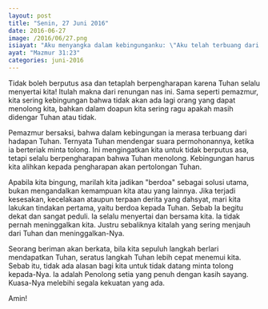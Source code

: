 ```yaml
---
layout: post
title: "Senin, 27 Juni 2016"
date: 2016-06-27
image: /2016/06/27.png
isiayat: "Aku menyangka dalam kebingunganku: \"Aku telah terbuang dari hadapan mata-Mu.\" Tetapi sesungguhnya Engkau mendengarkan suara permohonanku, ketika aku berteriak kepada-Mu minta tolong."
ayat: "Mazmur 31:23"
categories: juni-2016
---
```


Tidak boleh berputus asa dan tetaplah berpengharapan karena Tuhan selalu menyertai kita! Itulah makna dari renungan nas ini. Sama seperti pemazmur, kita sering kebingungan bahwa tidak akan ada lagi orang yang dapat menolong kita, bahkan dalam doapun kita sering ragu apakah masih didengar Tuhan atau tidak.

Pemazmur bersaksi, bahwa dalam kebingungan ia merasa terbuang dari hadapan Tuhan. Ternyata Tuhan mendengar suara permohonannya, ketika ia berteriak minta tolong. Ini mengingatkan kita untuk tidak berputus asa, tetapi selalu berpengharapan bahwa Tuhan menolong. Kebingungan harus kita alihkan kepada pengharapan akan pertolongan Tuhan.

Apabila kita bingung, marilah kita jadikan "berdoa" sebagai solusi utama, bukan mengandalkan kemampuan kita atau yang lainnya. Jika terjadi kesesakan, kecelakaan ataupun terpaan derita yang dahsyat, mari kita lakukan tindakan pertama, yaitu berdoa kepada Tuhan. Sebab Ia begitu dekat dan sangat peduli. Ia selalu menyertai dan bersama kita. Ia tidak pernah meninggalkan kita. Justru sebaliknya kitalah yang sering menjauh dari Tuhan dan meninggalkan-Nya.

Seorang beriman akan berkata, bila kita sepuluh langkah berlari mendapatkan Tuhan, seratus langkah Tuhan lebih cepat menemui kita. Sebab itu, tidak ada alasan bagi kita untuk tidak datang minta tolong kepada-Nya. Ia adalah Penolong setia yang penuh dengan kasih sayang. Kuasa-Nya melebihi segala kekuatan yang ada.

Amin!